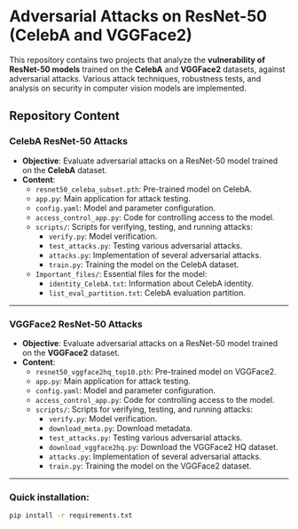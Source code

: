 # Adversarial Attacks on ResNet-50 (CelebA and VGGFace2)

This repository contains two projects that analyze the **vulnerability of ResNet-50 models** trained on the **CelebA** and **VGGFace2** datasets, against adversarial attacks. Various attack techniques, robustness tests, and analysis on security in computer vision models are implemented.

## Repository Content

### **CelebA ResNet-50 Attacks**
- **Objective**: Evaluate adversarial attacks on a ResNet-50 model trained on the **CelebA** dataset.
- **Content**:
  - `resnet50_celeba_subset.pth`: Pre-trained model on CelebA.
  - `app.py`: Main application for attack testing.
  - `config.yaml`: Model and parameter configuration.
  - `access_control_app.py`: Code for controlling access to the model.
  - `scripts/`: Scripts for verifying, testing, and running attacks:
    - `verify.py`: Model verification.
    - `test_attacks.py`: Testing various adversarial attacks.
    - `attacks.py`: Implementation of several adversarial attacks.
    - `train.py`: Training the model on the CelebA dataset.
  - `Important_files/`: Essential files for the model:
    - `identity_CelebA.txt`: Information about CelebA identity.
    - `list_eval_partition.txt`: CelebA evaluation partition.

---

### **VGGFace2 ResNet-50 Attacks**
- **Objective**: Evaluate adversarial attacks on a ResNet-50 model trained on the **VGGFace2** dataset.
- **Content**:
  - `resnet50_vggface2hq_top10.pth`: Pre-trained model on VGGFace2.
  - `app.py`: Main application for attack testing.
  - `config.yaml`: Model and parameter configuration.
  - `access_control_app.py`: Code for controlling access to the model.
  - `scripts/`: Scripts for verifying, testing, and running attacks:
    - `verify.py`: Model verification.
    - `download_meta.py`: Download metadata.
    - `test_attacks.py`: Testing various adversarial attacks.
    - `download_vggface2hq.py`: Download the VGGFace2 HQ dataset.
    - `attacks.py`: Implementation of several adversarial attacks.
    - `train.py`: Training the model on the VGGFace2 dataset.

---

### Quick installation:
```bash
pip install -r requirements.txt
